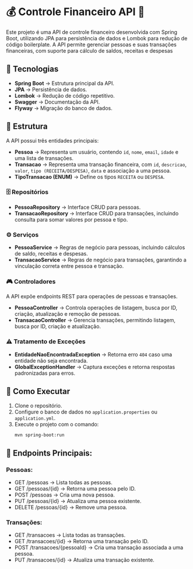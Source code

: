 # 💰 Controle Financeiro API 🏦  
Este projeto é uma API de controle financeiro desenvolvida com Spring Boot, utilizando JPA para persistência de dados e Lombok para redução de código boilerplate. A API permite gerenciar pessoas e suas transações financeiras, com suporte para cálculo de saldos, receitas e despesas  

## 🚀 Tecnologias  
- **Spring Boot** → Estrutura principal da API.  
- **JPA** → Persistência de dados.  
- **Lombok** → Redução de código repetitivo.  
- **Swagger** → Documentação da API.  
- **Flyway** → Migração do banco de dados.  

## 📂 Estrutura  

A API possui três entidades principais:  

- **Pessoa** → Representa um usuário, contendo `id`, `nome`, `email`, `idade` e uma lista de transações.  
- **Transacao** → Representa uma transação financeira, com `id`, `descricao`, `valor`, `tipo (RECEITA/DESPESA)`, `data` e associação a uma pessoa.  
- **TipoTransacao (ENUM)** → Define os tipos `RECEITA` ou `DESPESA`.  

### 🗄️ Repositórios  
- **PessoaRepository** → Interface CRUD para pessoas.  
- **TransacaoRepository** → Interface CRUD para transações, incluindo consulta para somar valores por pessoa e tipo.  

### ⚙️ Serviços  
- **PessoaService** → Regras de negócio para pessoas, incluindo cálculos de saldo, receitas e despesas.  
- **TransacaoService** → Regras de negócio para transações, garantindo a vinculação correta entre pessoa e transação.  

### 🎮 Controladores  
  A API expõe endpoints REST para operações de pessoas e transações.  

- **PessoaController** → Controla operações de listagem, busca por ID, criação, atualização e remoção de pessoas.  
- **TransacaoController** → Gerencia transações, permitindo listagem, busca por ID, criação e atualização.  

### ⚠️ Tratamento de Exceções  
- **EntidadeNaoEncontradaException** → Retorna erro `404` caso uma entidade não seja encontrada.  
- **GlobalExceptionHandler** → Captura exceções e retorna respostas padronizadas para erros.  

## 🚀 Como Executar  

1. Clone o repositório.  
2. Configure o banco de dados no `application.properties` ou `application.yml`.  
3. Execute o projeto com o comando:  
   ```sh
   mvn spring-boot:run

## 🔗 Endpoints Principais:
### Pessoas:

- GET /pessoas → Lista todas as pessoas.
- GET /pessoas/{id} → Retorna uma pessoa pelo ID.
- POST /pessoas → Cria uma nova pessoa.
- PUT /pessoas/{id} → Atualiza uma pessoa existente.
- DELETE /pessoas/{id} → Remove uma pessoa.

### Transações:

- GET /transacoes → Lista todas as transações.
- GET /transacoes/{id} → Retorna uma transação pelo ID.
- POST /transacoes/{pessoaId} → Cria uma transação associada a uma pessoa.
- PUT /transacoes/{id} → Atualiza uma transação existente.

